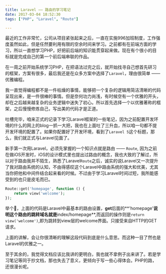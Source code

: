 ```yaml
---
title: Laravel —— 路由的学习笔记
date: 2017-03-04 18:52:30
tags: ["PHP", "Laravel", "Route"]

---
```


最近的工作非常忙，公司从项目紧张起来之后，一直在实施996加班制度，工作强度虽然如此，但是任然要利用有限的空余时间来学习。之前都有在前端方面的学习，所以一直想学习PHP，好把前后端的知识能贯穿起来做。现在有个很小的目标就是完成自己的第一个前后端串联的作品。

在一周之前开始系统学习PHP，在把语法过完之后，就开始找寻自己想首先研习的框架，方案有很多，最后我还是在众多方案中选择了`Laravel`，理由很简单 —— 优雅编程。

<!--more-->

我一直觉得编程都不是一件枯燥的事情，能够把一个复杂的逻辑用简洁清晰的代码呈现出来，是一件很棒的事情。但是奈何功力尚浅，有时候空有一个优雅的开头，却在之后越来越复杂的业务逻辑中迷失了初心。所以首先选择一个以优雅著称的框架，之后慢慢修炼自己，写出美的代码才是正道。

吐槽完毕，咱来正式的记录下学习Laravel框架的一些笔记，因为之前配置开发环境的什么的网上的blog一抓一大把，我也在上面吐了三升血，所以咱一句都不提开发环境的配置了。如果你配置好了开发环境，看到了`Laravel 5`这个标题，那么，我们就正式与Laravel见面了。

新手第一次用Laravel，必须先掌握的一个知识点就是路由 —— `Route`, 因为之前在做iOS开发时，iOS的设计模式里也提出过路由的概念，我也大致的了解过，所以对于路由我并不陌生，熟悉了Laravel`Route`之后，诚实的说Laravel又一次提升了我对路由系统的认知，不由得感叹这个Laravel中路由系统的强大和优美，尤其当你把他和中间件结合起来看的时候。不过由于学习Laravel时间过短，我所能感受到的也只是皮毛而已。

```php
Route::get('homepage', function () {
    return view('welcome');
});
```

举个🌰，上面的代码是Laravel中最基本的路由设置，**get**后面的**'homepage'**说明这个路由的跳转域名就是**index/homepage**,而返回的操作则是`return view('welcome')`,即为跳转到view层的welcome界面。只接受来自HTTP的GET请求。

上面的讲解，会让你很清晰的理解这段代码到底是什么意思。而这种一目了然也是Laravel的优雅之一。

至于其余的，我觉得文档应该比我讲的更明白，我也就不拿例子出来讲了。若是学习笔记等同于抄文档，那也失去了意义，更倾向于写一些心得体会。PHP的路，还很漫长呢。

